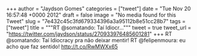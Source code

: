 
+++
author = "Jaydson Gomes"
categories = ["tweet"]
date = "Tue Nov 20 16:57:48 +0000 2012"
draft = false
image = "No media found for this Tweet"
slug = "7e432c45c3fd679334396a3a95112b8e51cc28b7"
tags = ["tweet"]
title = """RT @somatando: Taí Idiocr..."""
tweet = true
tweet_url = "https://twitter.com/jaydson/status/270933976485601281"
+++
RT @somatando: Taí Idiocracy pra não deixar mentir! RT @felipenmoura: eu acho que faz sentido! http://t.co/RwMWXx65
